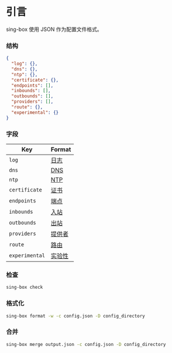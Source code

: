 # 引言

sing-box 使用 JSON 作为配置文件格式。

### 结构

```json
{
  "log": {},
  "dns": {},
  "ntp": {},
  "certificate": {},
  "endpoints": [],
  "inbounds": [],
  "outbounds": [],
  "providers": [],
  "route": {},
  "experimental": {}
}
```

### 字段

| Key            | Format                 |
|----------------|------------------------|
| `log`          | [日志](./log/)           |
| `dns`          | [DNS](./dns/)          |
| `ntp`          | [NTP](./ntp/)          |
| `certificate`  | [证书](./certificate/)   |
| `endpoints`    | [端点](./endpoint/)      |
| `inbounds`     | [入站](./inbound/)       |
| `outbounds`    | [出站](./outbound/)      |
| `providers`    | [提供者](./provider/)         |
| `route`        | [路由](./route/)         |
| `experimental` | [实验性](./experimental/) |

### 检查

```bash
sing-box check
```

### 格式化

```bash
sing-box format -w -c config.json -D config_directory
```

### 合并

```bash
sing-box merge output.json -c config.json -D config_directory
```